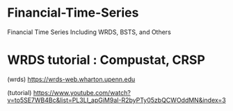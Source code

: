 # Financial-Time-Series
Financial Time Series Including WRDS, BSTS, and Others

# WRDS tutorial : Compustat, CRSP

(wrds) https://wrds-web.wharton.upenn.edu

(tutorial) https://www.youtube.com/watch?v=to5SE7WB4Bc&list=PL3LI_apGiM9aI-R2byPTy05zbQCWOddMN&index=3

